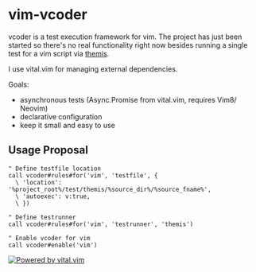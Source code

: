 # vim-vcoder

vcoder is a test execution framework for vim. The project has just been started
so there's no real functionality right now besides running a single test for a vim script
via [themis](https://github.com/thinca/vim-themis).

I use vital.vim for managing external dependencies.

Goals:

* asynchronous tests (Async.Promise from vital.vim, requires Vim8/ Neovim)
* declarative configuration
* keep it small and easy to use

## Usage Proposal

```vim
" Define testfile location
call vcoder#rules#for('vim', 'testfile', {
  \ 'location': '%project_root%/test/themis/%source_dir%/%source_fname%',
  \ 'autoexec': v:true,
  \ })

" Define testrunner
call vcoder#rules#for('vim', 'testrunner', 'themis')

" Enable vcoder for vim
call vcoder#enable('vim')
```


[![Powered by vital.vim](https://img.shields.io/badge/powered%20by-vital.vim-80273f.svg)](https://github.com/vim-jp/vital.vim)

